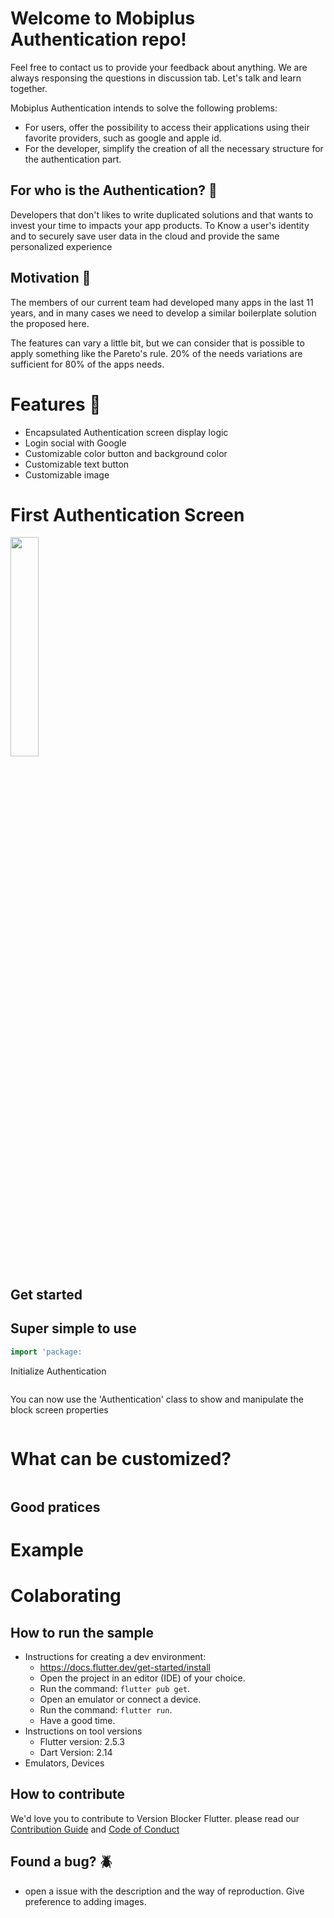 # Welcome to Mobiplus Authentication repo!

Feel free to contact us to provide your feedback about anything.
We are always responsing the questions in discussion tab.
Let's talk and learn together.

Mobiplus Authentication intends to solve the following problems:

- For users, offer the possibility to access their applications using their favorite providers, such as google and apple id.
- For the developer, simplify the creation of all the necessary structure for the authentication part.

## For who is the Authentication? :thinking:

Developers that don't likes to write duplicated solutions and that wants to invest your time to impacts your app products.
To Know a user's identity and to securely save user data in the cloud and provide the same personalized experience

## Motivation :robot:

The members of our current team had developed many apps in the last 11 years,
and in many cases we need to develop a similar boilerplate solution the proposed here.

The features can vary a little bit, but we can consider that is possible to apply something like the Pareto's rule.
20% of the needs variations are sufficient for 80% of the apps needs.

# Features :compass:

- Encapsulated Authentication screen display logic
- Login social with Google
- Customizable color button and background color
- Customizable text button
- Customizable image

# First Authentication Screen

<img src="https://user-images.githubusercontent.com/7460007/150151603-43b893df-0c66-46df-a037-ae3ceaf7590b.png" width=30% height=30%) >

## Get started

## Super simple to use

```dart
import 'package:
```

Initialize Authentication

```dart
```

You can now use the 'Authentication' class to show and manipulate the block screen properties

```dart
```
# What can be customized?

```
```

## Good pratices



# Example


# Colaborating

## How to run the sample

- Instructions for creating a dev environment:
  - https://docs.flutter.dev/get-started/install
  - Open the project in an editor (IDE) of your choice.
  - Run the command: `flutter pub get`.
  - Open an emulator or connect a device.
  - Run the command: `flutter run`.
  - Have a good time.
- Instructions on tool versions
  - Flutter version: 2.5.3
  - Dart Version: 2.14
- Emulators, Devices

## How to contribute

We'd love you to contribute to Version Blocker Flutter.  please read our [Contribution Guide](CONTRIBUTING.md) and [Code of Conduct](CODE_OF_CONDUCT.md)

## Found a bug? :beetle:
- open a issue with the description and the way of reproduction. Give preference to adding images.
